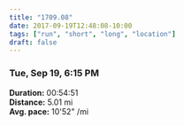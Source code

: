 ```yaml
---
title: "1709.08"
date: 2017-09-19T12:48:08-10:00
tags: ["run", "short", "long", "location"]
draft: false
---
```


### Tue, Sep 19, 6:15 PM

**Duration:** 00:54:51  
**Distance:** 5.01 mi  
**Avg. pace:** 10'52" /mi